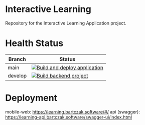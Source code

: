 # Interactive Learning

Repository for the Interactive Learning Application project.

# Health Status

| Branch  | Status                                                                                                                                                                                                                                    |
|---------|-------------------------------------------------------------------------------------------------------------------------------------------------------------------------------------------------------------------------------------------|
| main    | [![Build and deploy application](https://github.com/Wojberni/interactive-learning/actions/workflows/deploy-application.yaml/badge.svg?branch=main)](https://github.com/Wojberni/interactive-learning/actions/workflows/deploy-application.yaml)   |
| develop | [![Build backend project](https://github.com/Wojberni/interactive-learning/actions/workflows/build-application.yaml/badge.svg?branch=develop)](https://github.com/Wojberni/interactive-learning/actions/workflows/build-application.yaml) |

# Deployment

mobile-web: https://learning.bartczak.software/#/
api (swagger): https://learning-api.bartczak.software/swagger-ui/index.html 